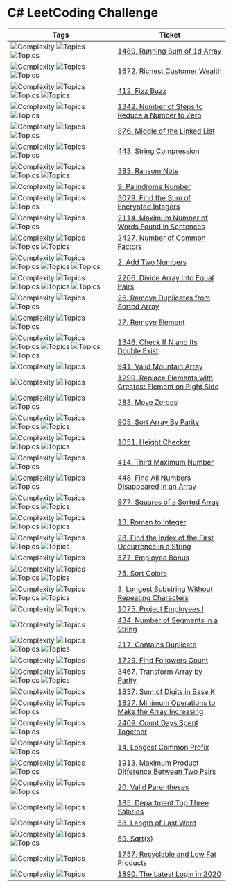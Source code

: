 # C# LeetCoding Challenge

| Tags                                                                                                                                                                                                                                                                                                                                        | Ticket                                                                                                                       |
|---------------------------------------------------------------------------------------------------------------------------------------------------------------------------------------------------------------------------------------------------------------------------------------------------------------------------------------------|------------------------------------------------------------------------------------------------------------------------------|
| ![Complexity](https://img.shields.io/badge/easy-green) ![Topics](https://img.shields.io/badge/array-blue) ![Topics](https://img.shields.io/badge/prefix_sum-blue)                                                                                                                                                                           | [1480. Running Sum of 1d Array](src/_1480_Running_Sum_Of_1d_Array)                                                           |
| ![Complexity](https://img.shields.io/badge/easy-green) ![Topics](https://img.shields.io/badge/array-blue) ![Topics](https://img.shields.io/badge/matrix-blue)                                                                                                                                                                               | [1672. Richest Customer Wealth](src/_1672_Richest_Customer_Wealth)                                                           |
| ![Complexity](https://img.shields.io/badge/easy-green) ![Topics](https://img.shields.io/badge/math-blue) ![Topics](https://img.shields.io/badge/string-blue) ![Topics](https://img.shields.io/badge/simulation-blue)                                                                                                                        | [412. Fizz Buzz](src/_412_Fizz_Buzz)                                                                                         |
| ![Complexity](https://img.shields.io/badge/easy-green) ![Topics](https://img.shields.io/badge/math-blue) ![Topics](https://img.shields.io/badge/bit_manipulation-blue)                                                                                                                                                                      | [1342. Number of Steps to Reduce a Number to Zero](src/_1342_Number_Of_Steps_To_Reduce_A_Number_To_Zero)                     |
| ![Complexity](https://img.shields.io/badge/easy-green) ![Topics](https://img.shields.io/badge/linked_list-blue) ![Topics](https://img.shields.io/badge/two_pointers-blue)                                                                                                                                                                   | [876. Middle of the Linked List](src/_876_Middle_Of_The_Linked_List)                                                         |
| ![Complexity](https://img.shields.io/badge/medium-yellow) ![Topics](https://img.shields.io/badge/string-blue) ![Topics](https://img.shields.io/badge/two_pointers-blue)                                                                                                                                                                     | [443. String Compression ](src/_443_String_Compression)                                                                      |
| ![Complexity](https://img.shields.io/badge/easy-green) ![Topics](https://img.shields.io/badge/hash_table-blue) ![Topics](https://img.shields.io/badge/string-blue) ![Topics](https://img.shields.io/badge/counting-blue)                                                                                                                    | [383. Ransom Note](src/_383_Ransom_Note)                                                                                     ||                                                                                                      |
| ![Complexity](https://img.shields.io/badge/easy-green) ![Topics](https://img.shields.io/badge/math-blue)                                                                                                                                                                                                                                    | [9. Palindrome Number](src/_9_Palindrome_Number)                                                                             ||
| ![Complexity](https://img.shields.io/badge/easy-green) ![Topics](https://img.shields.io/badge/array-blue) ![Topics](https://img.shields.io/badge/math-blue)                                                                                                                                                                                 | [3079. Find the Sum of Encrypted Integers](src/_3079_Find_the_Sum_of_Encrypted_Integers)                                     |
| ![Complexity](https://img.shields.io/badge/easy-green) ![Topics](https://img.shields.io/badge/array-blue) ![Topics](https://img.shields.io/badge/string-blue)                                                                                                                                                                               | [2114. Maximum Number of Words Found in Sentences](src/_2114_Maximum_Number_of_Words_Found_in_Sentences)                     |
| ![Complexity](https://img.shields.io/badge/easy-green) ![Topics](https://img.shields.io/badge/math-blue) ![Topics](https://img.shields.io/badge/enumeration-blue) ![Topics](https://img.shields.io/badge/number_theory-blue)                                                                                                                | [2427. Number of Common Factors](src/_2427_Number_of_Common_Factors)                                                         |
| ![Complexity](https://img.shields.io/badge/medium-yellow) ![Topics](https://img.shields.io/badge/linked_list-blue) ![Topics](https://img.shields.io/badge/math-blue) ![Topics](https://img.shields.io/badge/recursion-blue) ![Topics](https://img.shields.io/badge/in_progess-purple)                                                       | [2. Add Two Numbers](src/_2_Add_Two_Numbers)                                                                                 |
| ![Complexity](https://img.shields.io/badge/easy-green) ![Topics](https://img.shields.io/badge/array-blue) ![Topics](https://img.shields.io/badge/hash_table-blue) ![Topics](https://img.shields.io/badge/bit_manipulation-blue) ![Topics](https://img.shields.io/badge/counting-blue)                                                       | [2206. Divide Array Into Equal Pairs](src/_2206_Divide_Array_Into_Equal_Pairs)                                               |
| ![Complexity](https://img.shields.io/badge/easy-green) ![Topics](https://img.shields.io/badge/array-blue) ![Topics](https://img.shields.io/badge/two_pointers-blue)                                                                                                                                                                         | [26. Remove Duplicates from Sorted Array](src/_26_Remove_Duplicates_from_Sorted_Array)                                       |
| ![Complexity](https://img.shields.io/badge/easy-green) ![Topics](https://img.shields.io/badge/array-blue) ![Topics](https://img.shields.io/badge/two_pointers-blue)                                                                                                                                                                         | [27. Remove Element](src/_27_Remove_Element)                                                                                 |
| ![Complexity](https://img.shields.io/badge/easy-green) ![Topics](https://img.shields.io/badge/array-blue) ![Topics](https://img.shields.io/badge/hash_table-blue) ![Topics](https://img.shields.io/badge/two_pointers-blue) ![Topics](https://img.shields.io/badge/binary_search-blue) ![Topics](https://img.shields.io/badge/sorting-blue) | [1346. Check If N and Its Double Exist](src/_1346_Check_If_N_and_Its_Double_Exist)                                           |
| ![Complexity](https://img.shields.io/badge/easy-green) ![Topics](https://img.shields.io/badge/array-blue)                                                                                                                                                                                                                                   | [941. Valid Mountain Array](src/_941_Valid_Mountain_Array)                                                                   |
| ![Complexity](https://img.shields.io/badge/easy-green) ![Topics](https://img.shields.io/badge/array-blue)                                                                                                                                                                                                                                   | [1299. Replace Elements with Greatest Element on Right Side](src/_1299_Replace_Elements_with_Greatest_Element_on_Right_Side) |
| ![Complexity](https://img.shields.io/badge/easy-green) ![Topics](https://img.shields.io/badge/array-blue) ![Topics](https://img.shields.io/badge/two_pointers-blue)                                                                                                                                                                         | [283. Move Zeroes](src/_283_Move_Zeroes)                                                                                     |
| ![Complexity](https://img.shields.io/badge/easy-green) ![Topics](https://img.shields.io/badge/array-blue) ![Topics](https://img.shields.io/badge/two_pointers-blue) ![Topics](https://img.shields.io/badge/sorting-blue)                                                                                                                    | [905. Sort Array By Parity](src/_905_Sort_Array_By_Parity)                                                                   |
| ![Complexity](https://img.shields.io/badge/easy-green) ![Topics](https://img.shields.io/badge/array-blue) ![Topics](https://img.shields.io/badge/sorting-blue) ![Topics](https://img.shields.io/badge/counting_sort-blue)                                                                                                                   | [1051. Height Checker](src/_1051_Height_Checker)                                                                             |
| ![Complexity](https://img.shields.io/badge/easy-green) ![Topics](https://img.shields.io/badge/array-blue) ![Topics](https://img.shields.io/badge/sorting-blue)                                                                                                                                                                              | [414. Third Maximum Number](src/_414_Third_Maximum_Number)                                                                   |
| ![Complexity](https://img.shields.io/badge/easy-green) ![Topics](https://img.shields.io/badge/array-blue) ![Topics](https://img.shields.io/badge/two_pointers-blue)                                                                                                                                                                         | [448. Find All Numbers Disappeared in an Array](src/_448_Find_All_Numbers_Disappeared_in_an_Array)                           |
| ![Complexity](https://img.shields.io/badge/easy-green) ![Topics](https://img.shields.io/badge/array-blue) ![Topics](https://img.shields.io/badge/two_pointers-blue) ![Topics](https://img.shields.io/badge/sorting-blue)                                                                                                                    | [977. Squares of a Sorted Array](src/_977_Squares_of_a_Sorted_Array)                                                         |
| ![Complexity](https://img.shields.io/badge/easy-green) ![Topics](https://img.shields.io/badge/hash_table-blue) ![Topics](https://img.shields.io/badge/math-blue) ![Topics](https://img.shields.io/badge/string-blue)                                                                                                                        | [13. Roman to Integer](src/_13_Roman_to_Integer)                                                                             |
| ![Complexity](https://img.shields.io/badge/easy-green) ![Topics](https://img.shields.io/badge/two_pointers-blue) ![Topics](https://img.shields.io/badge/string-blue) ![Topics](https://img.shields.io/badge/string_matching-blue)                                                                                                           | [28. Find the Index of the First Occurrence in a String](src/_28_Find_the_Index_of_the_First_Occurrence_in_a_String)         |
| ![Complexity](https://img.shields.io/badge/easy-green) ![Topics](https://img.shields.io/badge/database-blue)                                                                                                                                                                                                                                | [577. Employee Bonus](src/_577_Employee_Bonus)                                                                               |
| ![Complexity](https://img.shields.io/badge/medium-yellow) ![Topics](https://img.shields.io/badge/array-blue) ![Topics](https://img.shields.io/badge/two_pointers-blue) ![Topics](https://img.shields.io/badge/sorting-blue)                                                                                                                 | [75. Sort Colors ](src/_75_Sort_Colors)                                                                                      |
| ![Complexity](https://img.shields.io/badge/medium-yellow) ![Topics](https://img.shields.io/badge/hash_table-blue) ![Topics](https://img.shields.io/badge/string-blue) ![Topics](https://img.shields.io/badge/sliding_window-blue)                                                                                                           | [3. Longest Substring Without Repeating Characters](src/_3_Longest_Substring_Without_Repeating_Characters)                   |
| ![Complexity](https://img.shields.io/badge/easy-green) ![Topics](https://img.shields.io/badge/database-blue)                                                                                                                                                                                                                                | [1075. Project Employees I](src/_1075_Project_Employees_I)                                                                   |
| ![Complexity](https://img.shields.io/badge/easy-green) ![Topics](https://img.shields.io/badge/string-blue)                                                                                                                                                                                                                                  | [434. Number of Segments in a String](src/_434_Number_of_Segments_in_a_String)                                               |
| ![Complexity](https://img.shields.io/badge/easy-green) ![Topics](https://img.shields.io/badge/array-blue) ![Topics](https://img.shields.io/badge/hash_table-blue) ![Topics](https://img.shields.io/badge/sorting-blue)                                                                                                                      | [217. Contains Duplicate](src/217_Contains_Duplicate)                                                                        |
| ![Complexity](https://img.shields.io/badge/easy-green) ![Topics](https://img.shields.io/badge/database-blue)                                                                                                                                                                                                                                | [1729. Find Followers Count](src/_1729_Find_Followers_Count)                                                                 |
| ![Complexity](https://img.shields.io/badge/easy-green) ![Topics](https://img.shields.io/badge/array-blue) ![Topics](  https://img.shields.io/badge/sorting-blue) ![Topics](  https://img.shields.io/badge/counting-blue)                                                                                                                    | [3467. Transform Array by Parity](src/_3467_Transform_Array_by_Parity)                                                       |
| ![Complexity](https://img.shields.io/badge/easy-green) ![Topics](https://img.shields.io/badge/math-blue)                                                                                                                                                                                                                                    | [1837. Sum of Digits in Base K](src/_1837_Sum_of_Digits_in_Base_K)                                                           |
| ![Complexity](https://img.shields.io/badge/easy-green) ![Topics](https://img.shields.io/badge/array-blue) ![Topics](https://img.shields.io/badge/greedy-blue)                                                                                                                                                                               | [1827. Minimum Operations to Make the Array Increasing](src/_1827_Minimum_Operations_to_Make_the_Array_Increasing)           |
| ![Complexity](https://img.shields.io/badge/easy-green) ![Topics](https://img.shields.io/badge/math-blue) ![Topics](https://img.shields.io/badge/string-blue)                                                                                                                                                                                | [2409. Count Days Spent Together](src/_2409_Count_Days_Spent_Together)                                                       |
| ![Complexity](https://img.shields.io/badge/easy-green) ![Topics](https://img.shields.io/badge/string-blue) ![Topics](https://img.shields.io/badge/trie-blue)                                                                                                                                                                                | [14. Longest Common Prefix](src/_14_Longest_Common_Prefix)                                                                   |
| ![Complexity](https://img.shields.io/badge/easy-green) ![Topics](https://img.shields.io/badge/array-blue) ![Topics](https://img.shields.io/badge/sorting-blue)                                                                                                                                                                              | [1913. Maximum Product Difference Between Two Pairs](src/_1913_Maximum_Product_Difference_Between_Two_Pairs)                 |
| ![Complexity](https://img.shields.io/badge/easy-green) ![Topics](https://img.shields.io/badge/array-blue) ![Topics](https://img.shields.io/badge/stack-blue)                                                                                                                                                                                | [20. Valid Parentheses](src/_20_Valid_Parentheses)                                                                           |
| ![Complexity](https://img.shields.io/badge/hard-red) ![Topics](https://img.shields.io/badge/database-blue)                                                                                                                                                                                                                                  | [185. Department Top Three Salaries](src/_185_Department_Top_Three_Salaries)                                                 |
| ![Complexity](https://img.shields.io/badge/easy-green) ![Topics](https://img.shields.io/badge/string-blue)                                                                                                                                                                                                                                  | [58. Length of Last Word](src/_58_Length_of_Last_Word)                                                                       |
| ![Complexity](https://img.shields.io/badge/easy-green) ![Topics](https://img.shields.io/badge/math-blue) ![Topics](https://img.shields.io/badge/binary_search-blue)                                                                                                                                                                         | [69. Sqrt(x)](src/_69_Sqrt_x_)                                                                                               |
| ![Complexity](https://img.shields.io/badge/easy-green) ![Topics](https://img.shields.io/badge/database-blue)                                                                                                                                                                                                                                | [1757. Recyclable and Low Fat Products](src/_1757_Recyclable_and_Low_Fat_Products)                                           |
| ![Complexity](https://img.shields.io/badge/easy-green) ![Topics](https://img.shields.io/badge/database-blue)                                                                                                                                                                                                                                | [1890. The Latest Login in 2020](src/_1890_The_Latest_Login_in_2020)                                                         |


